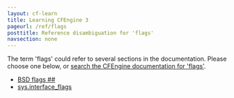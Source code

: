 ```yaml
---
layout: cf-learn
title: Learning CFEngine 3
pageurl: /ref/flags
posttitle: Reference disambiguation for 'flags'
navsection: none
---
```


The term 'flags' could refer to several sections in the documentation. Please choose one below, or
[search the CFEngine documentation for 'flags'](http://cfengine.com/docs/latest/search.html?q=flags).

- [BSD flags \#\#](http://cfengine.com/docs/latest/examples-example-snippets-basic-file-directory.html#bsd-flags-##)
- [sys.interface_flags](http://cfengine.com/docs/latest/reference-special-variables-sys.html#sys-interface_flags)
